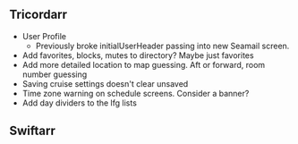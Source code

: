 Tricordarr
----------
* User Profile
  * Previously broke initialUserHeader passing into new Seamail screen.
* Add favorites, blocks, mutes to directory? Maybe just favorites
* Add more detailed location to map guessing. Aft or forward, room number guessing
* Saving cruise settings doesn't clear unsaved
* Time zone warning on schedule screens. Consider a banner?
* Add day dividers to the lfg lists

Swiftarr
--------
